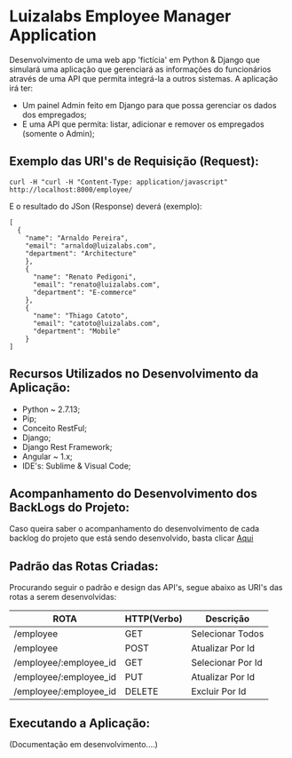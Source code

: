 # Luizalabs Employee Manager Application 

Desenvolvimento de uma web app 'fictícia' em Python & Django que simulará uma aplicação que gerenciará as informações do funcionários através de uma API que permita integrá-la a outros sistemas. 
A aplicação irá ter: 

* Um painel Admin feito em Django para que possa gerenciar os dados dos empregados;
* E uma API que permita: listar, adicionar e remover os empregados (somente o Admin);

## Exemplo das URI's de Requisição (Request):

```
curl -H "curl -H "Content-Type: application/javascript" http://localhost:8000/employee/

```

E o resultado do JSon (Response) deverá (exemplo):

```
[
  {
    "name": "Arnaldo Pereira",
    "email": "arnaldo@luizalabs.com",
    "department": "Architecture"
    },
    {
      "name": "Renato Pedigoni",
      "email": "renato@luizalabs.com",
      "department": "E-commerce"
    },
    {
      "name": "Thiago Catoto",
      "email": "catoto@luizalabs.com",
      "department": "Mobile"
    }
]

```

## Recursos Utilizados no Desenvolvimento da Aplicação:

- Python ~ 2.7.13;
- Pip;
- Conceito RestFul;
- Django;
- Django Rest Framework;
- Angular ~ 1.x;
- IDE's: Sublime & Visual Code;

## Acompanhamento do Desenvolvimento dos BackLogs do Projeto:

Caso queira saber o acompanhamento do desenvolvimento de cada backlog do projeto que está sendo
desenvolvido, basta clicar [Aqui](https://trello.com/b/GU7mnbyn/projeto-luizalabs-employee-manager-application)

## Padrão das Rotas Criadas: 

Procurando seguir o padrão e design das API's, segue abaixo as URI's das rotas a serem desenvolvidas:

 ROTA                     |     HTTP(Verbo)   |      Descrição        | 
------------------------- | ----------------- | --------------------- | 
/employee                 |       GET         | Selecionar Todos      | 
/employee                 |       POST        | Atualizar Por Id      | 
/employee/:employee_id    |       GET         | Selecionar Por Id     | 
/employee/:employee_id    |       PUT         | Atualizar Por Id      |    
/employee/:employee_id    |       DELETE      | Excluir Por Id        |


## Executando a Aplicação:


(Documentação em desenvolvimento....)

